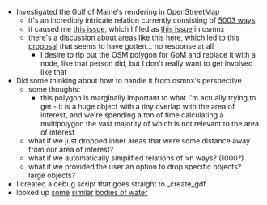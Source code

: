 - Investigated the Gulf of Maine's rendering in OpenStreetMap
  - it's an incredibly intricate relation currently consisting of [5003 ways](https://www.openstreetmap.org/relation/13663366)
  - it caused me [this issue](https://github.com/chrieke/prettymapp/issues/26), which I filed as [this issue](https://github.com/gboeing/osmnx/issues/1050) in osmnx
  - there's a discussion about areas like this [here](https://community.openstreetmap.org/t/gulf-of-mexico-object-rendering-of-large-seas/7466/62), which led to [this proposal](https://wiki.openstreetmap.org/wiki/Proposal:High_seas) that seems to have gotten... no response at all
    - I desire to rip out the OSM polygon for GoM and replace it with a node, like that person did, but I don't really want to get involved like that
- Did some thinking about how to handle it from osmnx's perspective
  - some thoughts:
    - this polygon is marginally important to what I'm actually trying to get - it is a huge object with a tiny overlap with the area of interest, and we're spending a ton of time calculating a multipolygon the vast majority of which is not relevant to the area of interest
  - what if we just dropped inner areas that were some distance away from our area of interest?
  - what if we automatically simplified relations of >n ways? (1000?)
  - what if we provided the user an option to drop specific objects? large objects?
- I created a debug script that goes straight to \_create_gdf
- looked up [some](https://www.openstreetmap.org/relation/9441240#map=6/59.707/-85.737) [similar](https://www.openstreetmap.org/node/305639190#map=7/24.762/-88.132) [bodies of water](https://www.openstreetmap.org/relation/9486906)
